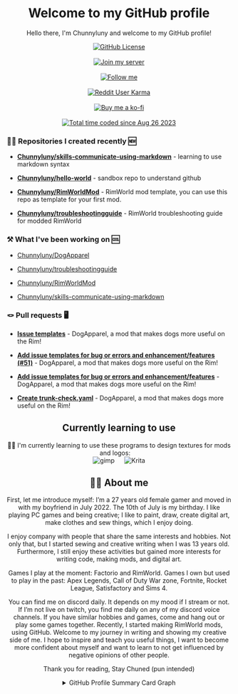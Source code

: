 <h1 align= "center">Welcome to my GitHub profile</h1>

<p align= "center">Hello there, I'm Chunnyluny and welcome to my GitHub profile!</p>
<div align="center">
<a href="https://github.com/Chunnyluny/Chunnyluny/blob/master/LICENSE">
    <img alt="GitHub License" src="https://img.shields.io/github/license/Chunnyluny/Chunnyluny?style=for-the-badge&logo=github&color=magenta" />
</a>
</div>
&emsp;
<div align="center">
<a href="https://discord.gg/NjbW9RTQkA">
    <img alt="Join my server" src="https://img.shields.io/badge/join_me_on-discord-magenta?style=for-the-badge&logo=discord" />
</a>
</div>
&emsp;
<div align="center">
<a href="https://twitch.tv/chunnyluny">
    <img alt="Follow me" src="https://img.shields.io/badge/Twitch-magenta?style=for-the-badge&logo=twitch&logoColor=white" />
</a>
</div>
&emsp;
<div align="center">
<a href="https://www.reddit.com/user/Chunnyluny">
    <img alt="Reddit User Karma" src="https://img.shields.io/reddit/user-karma/combined/chunnyluny?style=for-the-badge&logo=reddit&color=magenta" />
</a>
</div>
&emsp;
<div align="center">
<a href="https://ko-fi.com/I2I8ND4C0">
    <img alt="Buy me a ko-fi" src="https://shields.io/badge/ko--fi-Buy_me_a_ko_fi-magenta?logo=ko-fi&style=for-the-badge" />
</a>
</div>
&emsp;
<div align="center">
<a href="https://wakatime.com/@a1ab2f08-f65b-4908-b266-913f3c87849a">
    <img alt="Total time coded since Aug 26 2023" src="https://wakatime.com/badge/user/a1ab2f08-f65b-4908-b266-913f3c87849a.svg?style=for-the-badge" />
</a>
</div>

### 👩‍💻 Repositories I created recently 🆕

- **[Chunnyluny/skills-communicate-using-markdown](https://github.com/Chunnyluny/skills-communicate-using-markdown)** - learning to use markdown syntax

- **[Chunnyluny/hello-world](https://github.com/Chunnyluny/hello-world)** - sandbox repo to understand github

- **[Chunnyluny/RimWorldMod](https://github.com/Chunnyluny/RimWorldMod)** - RimWorld mod template, you can use this repo as template for your first mod.

- **[Chunnyluny/troubleshootingguide](https://github.com/Chunnyluny/troubleshootingguide)** - RimWorld troubleshooting guide for modded RimWorld

### ⚒️ What I've been working on 🆒



- [Chunnyluny/DogApparel](https://github.com/Chunnyluny/DogApparel)

- [Chunnyluny/troubleshootingguide](https://github.com/Chunnyluny/troubleshootingguide)

- [Chunnyluny/RimWorldMod](https://github.com/Chunnyluny/RimWorldMod)

- [Chunnyluny/skills-communicate-using-markdown](https://github.com/Chunnyluny/skills-communicate-using-markdown)

### 🪢 Pull requests 🖥️

- **[Issue templates](https://github.com/Chunnyluny/DogApparel/pull/54)** - DogApparel, a mod that makes dogs more useful on the Rim!

- **[Add issue templates for bug or errors and enhancement/features (#51)](https://github.com/Chunnyluny/DogApparel/pull/53)** - DogApparel, a mod that makes dogs more useful on the Rim!

- **[Add issue templates for bug or errors and enhancement/features](https://github.com/Chunnyluny/DogApparel/pull/51)** - DogApparel, a mod that makes dogs more useful on the Rim!

- **[Create trunk-check.yaml](https://github.com/Chunnyluny/DogApparel/pull/49)** - DogApparel, a mod that makes dogs more useful on the Rim!

<h2 align="center">Currently learning to use</h2>
<div align="center">👩‍🎨 I'm currently learning to use these programs to design textures for mods and logos:
&emsp;
<div align="center">
   <img alt="gimp" src="https://img.shields.io/badge/gimp-203759?style=for-the-badge&logo=gimp&logoColor=magenta"/>
&emsp;
  <img alt="Krita" src="https://img.shields.io/badge/Krita-203759?style=for-the-badge&logo=krita&logoColor=magenta"/>
</div>

<h2 align="center">🙋‍♀️ About me</h2>

<p align="center">First, let me introduce myself: I’m a 27 years old female gamer and moved in with my boyfriend in July 2022. The 10th of July is my birthday. I like playing PC games and being creative; I like to paint, draw, create digital art, make clothes and sew things, which I enjoy doing.
<p align="center">I enjoy company with people that share the same interests and hobbies. Not only that, but I started sewing and creative writing when I was 13 years old. Furthermore, I still enjoy these activities but gained more interests for writing code, making mods, and digital art.</p>
<p align="center">Games I play at the moment: Factorio and RimWorld. Games I own but used to play in the past: Apex Legends, Call of Duty War zone, Fortnite, Rocket League, Satisfactory and Sims 4.</p>
<p align="center">You can find me on discord daily. It depends on my mood if I stream or not. If I’m not live on twitch, you find me daily on any of my discord voice channels. If you have similar hobbies and games, come and hang out or play some games together. Recently, I started making RimWorld mods, using GitHub. Welcome to my journey in writing and showing my creative side of me. I hope to inspire and teach you useful things, I want to become more confident about myself and want to learn to not get influenced by negative opinions of other people.</p>
<p align="center">Thank you for reading, Stay Chuned (pun intended)</p>

<details>
  <summary align="center">GitHub Profile Summary Card Graph</summary>
   <p align="center">📍GitHub Profile Summary Card Graph</p>
    <div align="center">
     <a href="https://github.com/Chunnyluny">
      <img height="160em" alt="GitHub Summary Card Graph" src="https://github-profile-summary-cards.vercel.app/api/cards/profile-details?username=Chunnyluny&theme=radical&hide_border=false" />
    </div>
 <br>
    <div align="center">
     <a href="https://github.com/Chunnyluny">
      <img height="160em" alt="GitHub profile stats" src="https://github-readme-stats.vercel.app/api?username=Chunnyluny&show_icons=true&theme=radical&hide_border=false&include_all_commits=true&count_private=true" />
     </div>
 <br>
   <div align="center">
  <a href="https://github.com/Chunnyluny">
  <img height="160em" alt="Streak Stats" src="https://streak-stats.demolab.com/?user=Chunnyluny&theme=radical&date_format=j%20M%5B%20Y%5D)" />
     </div>
 <br>
 <div align="center">
    <a href="https://github.com/Chunnyluny">
     <img height="160em" alt="Top Languages" src="https://github-readme-stats.vercel.app/api/top-langs/?username=chunnyluny&layout=compact&langs_count=3&theme=radical&hide_border=false" />
 </div>
 <br>
 <div align="center">
<!--START_SECTION:WAKA-->

<!--END_SECTION:WAKA-->
 </div>
</details>
